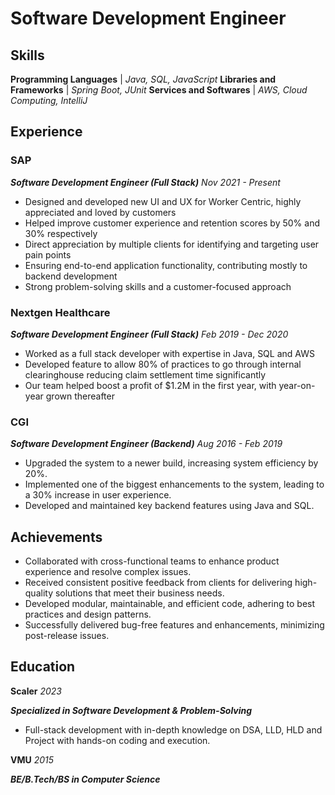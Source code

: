 # Software Development Engineer

## Skills

**Programming Languages** | _Java, SQL, JavaScript_
**Libraries and Frameworks** | _Spring Boot, JUnit_
**Services and Softwares** | _AWS, Cloud Computing, IntelliJ_

## Experience

### SAP
_**Software Development Engineer (Full Stack)** Nov 2021 - Present_

- Designed and developed new UI and UX for Worker Centric, highly appreciated and loved by customers
- Helped improve customer experience and retention scores by 50% and 30% respectively
- Direct appreciation by multiple clients for identifying and targeting user pain points
- Ensuring end-to-end application functionality, contributing mostly to backend development
- Strong problem-solving skills and a customer-focused approach


### Nextgen Healthcare
_**Software Development Engineer (Full Stack)** Feb 2019 - Dec 2020_

- Worked as a full stack developer with expertise in Java, SQL and AWS
- Developed feature to allow 80% of practices to go through internal clearinghouse reducing claim settlement time significantly
- Our team helped boost a profit of $1.2M in the first year, with year-on-year grown thereafter


### CGI
_**Software Development Engineer (Backend)** Aug 2016 - Feb 2019_

- Upgraded the system to a newer build, increasing system efficiency by 20%.
- Implemented one of the biggest enhancements to the system, leading to a 30% increase in user experience.
- Developed and maintained key backend features using Java and SQL.

## Achievements

- Collaborated with cross-functional teams to enhance product experience and resolve complex issues.
- Received consistent positive feedback from clients for delivering high-quality solutions that meet their business needs.
- Developed modular, maintainable, and efficient code, adhering to best practices and design patterns.
- Successfully delivered bug-free features and enhancements, minimizing post-release issues.

## Education

**Scaler** _2023_

_**Specialized in Software Development & Problem-Solving**_
- Full-stack development with in-depth knowledge on DSA, LLD, HLD and Project with hands-on coding and
execution.


**VMU** _2015_

_**BE/B.Tech/BS in Computer Science**_
